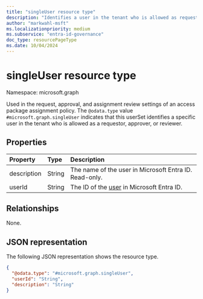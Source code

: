 ```yaml
---
title: "singleUser resource type"
description: "Identifies a user in the tenant who is allowed as requestor, approver, or reviewer."
author: "markwahl-msft"
ms.localizationpriority: medium
ms.subservice: "entra-id-governance"
doc_type: resourcePageType
ms.date: 10/04/2024
---
```

# singleUser resource type

Namespace: microsoft.graph

Used in the request, approval, and assignment review settings of an access package assignment policy. The  `@odata.type` value `#microsoft.graph.singleUser` indicates that this userSet identifies a specific user in the tenant who is allowed as a requestor, approver, or reviewer.

## Properties
|Property|Type|Description|
|:---|:---|:---|
|description|String|The name of the user in Microsoft Entra ID. Read-only. |
|userId|String|The ID of the [user](user.md) in Microsoft Entra ID.|

## Relationships
None.
## JSON representation
The following JSON representation shows the resource type.
<!-- {
  "blockType": "resource",
  "@odata.type": "microsoft.graph.singleUser",
  "baseType": "microsoft.graph.subjectSet"
}
-->
``` json
{
  "@odata.type": "#microsoft.graph.singleUser",
  "userId": "String",
  "description": "String"
}
```
